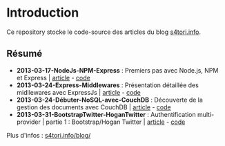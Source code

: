 # Introduction

Ce repository stocke le code-source des articles du blog [s4tori.info](http://s4tori.info/blog/).

## Résumé

- **2013-03-17-NodeJs-NPM-Express** : Premiers pas avec Node.js, NPM et Express | [article](http://s4tori.info/blog/?p=146) - [code](https://github.com/s4tori/Tutoriels/tree/master/2013-03-17-NodeJs-NPM-Express)
- **2013-03-24-Express-Middlewares** : Présentation détaillée des midllewares avec ExpressJs | [article](http://s4tori.info/blog/?p=223) - [code](https://github.com/s4tori/Tutoriels/tree/master/2013-03-24-Express-Middlewares)
- **2013-03-24-Débuter-NoSQL-avec-CouchDB** : Découverte de la gestion des documents avec CouchDB | [article](http://s4tori.info/blog/?p=376) - [code](https://github.com/s4tori/cURL-CouchDB-Js-Runner)
- **2013-03-31-BootstrapTwitter-HoganTwitter** : Authentification multi-provider | partie 1 : Bootstrap/Hogan Twitter | [article](http://s4tori.info/blog/?p=475) - [code](https://github.com/s4tori/Tutoriels/tree/master/2013-03-31-BootstrapTwitter-HoganTwitter)

Plus d'infos : [s4tori.info/blog/](http://s4tori.info/blog/)
